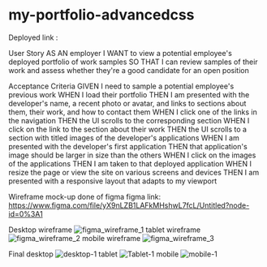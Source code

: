 # my-portfolio-advancedcss
Deployed link :

User Story
AS AN employer
I WANT to view a potential employee's deployed portfolio of work samples
SO THAT I can review samples of their work and assess whether they're a good candidate for an open position

Acceptance Criteria
GIVEN I need to sample a potential employee's previous work
WHEN I load their portfolio
THEN I am presented with the developer's name, a recent photo or avatar, and links to sections about them, their work, and how to contact them
WHEN I click one of the links in the navigation
THEN the UI scrolls to the corresponding section
WHEN I click on the link to the section about their work
THEN the UI scrolls to a section with titled images of the developer's applications
WHEN I am presented with the developer's first application
THEN that application's image should be larger in size than the others
WHEN I click on the images of the applications
THEN I am taken to that deployed application
WHEN I resize the page or view the site on various screens and devices
THEN I am presented with a responsive layout that adapts to my viewport

Wireframe mock-up done of figma
figma link: https://www.figma.com/file/yX9nLZB1LAFkMHshwL7fcL/Untitled?node-id=0%3A1

Desktop wireframe
![figma_wireframe_1](https://user-images.githubusercontent.com/104754072/174497162-5662f80c-de1a-4d3d-956c-0c7b93ebb61a.JPG)
tablet wireframe
![figma_wireframe_2](https://user-images.githubusercontent.com/104754072/174497168-54b84f4a-9879-4ea4-8865-68bc88f643de.JPG)
mobile wireframe
![figma_wireframe_3](https://user-images.githubusercontent.com/104754072/174497172-c47a8c3f-de2d-4379-89da-9fd7d951e989.JPG)

Final 
desktop
![desktop-1](https://user-images.githubusercontent.com/104754072/174497187-99b5dfdc-58a0-4d5d-a080-75fb87919c8f.JPG)
tablet
![Tablet-1](https://user-images.githubusercontent.com/104754072/174497194-59094832-879d-4515-a6d3-a554b8d5ac9d.JPG)
mobile
![mobile-1](https://user-images.githubusercontent.com/104754072/174497204-6e589a73-069a-4950-8666-8370c44d9304.JPG)
